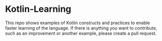 # Kotlin-Learning
This repo shows examples of Kotlin constructs and practices to enable faster learning of the language.
If there is anything you want to contribute, such as an improvement or another example, please create a pull request.
